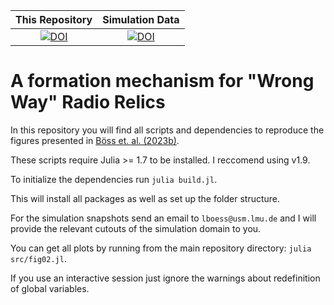 | **This Repository**                                                 | **Simulation Data**                                                                                | 
|:-----------------------------------------------------------------:|:-----------------------------------------------------------------------------------------------:| 
[![DOI](https://zenodo.org/badge/686907702.svg)](https://zenodo.org/badge/latestdoi/686907702) | [![DOI](https://zenodo.org/badge/DOI/10.5281/zenodo.8398192.svg)](https://doi.org/10.5281/zenodo.8398192) |


# A formation mechanism for "Wrong Way" Radio Relics

In this repository you will find all scripts and dependencies to reproduce the figures presented in [Böss et. al. (2023b)](https://ui.adsabs.harvard.edu/abs/2023arXiv230900046B/abstract).

These scripts require Julia >= 1.7 to be installed. I reccomend using v1.9.

To initialize the dependencies run `julia build.jl`.

This will install all packages as well as set up the folder structure.

For the simulation snapshots send an email to `lboess@usm.lmu.de` and I will provide the relevant cutouts of the simulation domain to you.

You can get all plots by running from the main repository directory: `julia src/fig02.jl`.

If you use an interactive session just ignore the warnings about redefinition of global variables.